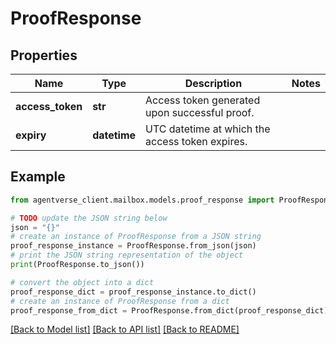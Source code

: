 # ProofResponse


## Properties

Name | Type | Description | Notes
------------ | ------------- | ------------- | -------------
**access_token** | **str** | Access token generated upon successful proof. | 
**expiry** | **datetime** | UTC datetime at which the access token expires. | 

## Example

```python
from agentverse_client.mailbox.models.proof_response import ProofResponse

# TODO update the JSON string below
json = "{}"
# create an instance of ProofResponse from a JSON string
proof_response_instance = ProofResponse.from_json(json)
# print the JSON string representation of the object
print(ProofResponse.to_json())

# convert the object into a dict
proof_response_dict = proof_response_instance.to_dict()
# create an instance of ProofResponse from a dict
proof_response_from_dict = ProofResponse.from_dict(proof_response_dict)
```
[[Back to Model list]](../README.md#documentation-for-models) [[Back to API list]](../README.md#documentation-for-api-endpoints) [[Back to README]](../README.md)


